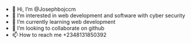- 👋 Hi, I’m @Josephbojccm
- 👀 I’m interested in web development and software with cyber security
- 🌱 I’m currently learning web development 
- 💞️ I’m looking to collaborate on github
- 📫 How to reach me +2348131850392
<!---
Josephbojccm/Josephbojccm is a ✨ special ✨ repository because its `README.md` (this file) appears on your GitHub profile.
You can click the Preview link to take a look at your changes.
--->
